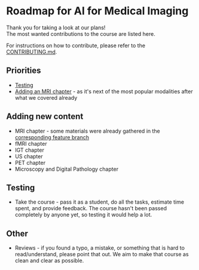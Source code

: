 # Roadmap for AI for Medical Imaging

Thank you for taking a look at our plans!  
The most wanted contributions to the course are listed here.

For instructions on how to contribute, please refer to the
[CONTRIBUTING.md](https://github.com/philips-labs/AI-for-Medical-Imaging/blob/main/CONTRIBUTING.md).

## Priorities
- [Testing](#testing)
- [Adding an MRI chapter](#adding-new-content) - as it's next of the most popular modalities after what we covered already

## Adding new content
- MRI chapter - some materials were already gathered in the [corresponding feature branch](https://github.com/philips-labs/AI-for-Medical-Imaging/tree/features/mri_chapter)
- fMRI chapter
- IGT chapter
- US chapter
- PET chapter
- Microscopy and Digital Pathology chapter

## Testing
- Take the course - pass it as a student, do all the tasks, estimate time spent, and provide feedback. The course hasn't been passed completely by anyone yet, so testing it would help a lot.  

## Other
- Reviews - if you found a typo, a mistake, or something that is hard to read/understand, please point that out.
We aim to make that course as clean and clear as possible.  
